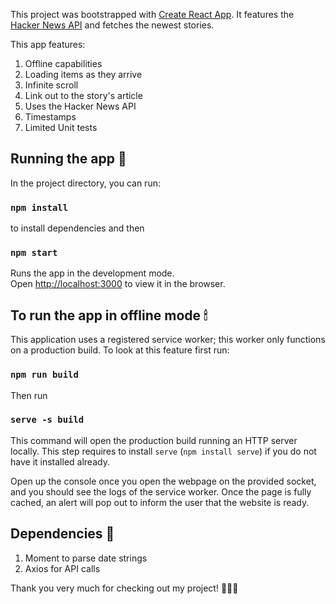 This project was bootstrapped with [Create React App](https://github.com/facebook/create-react-app). It features the [Hacker News API](https://github.com/HackerNews/API) and fetches the newest stories. 

This app features: 
1. Offline capabilities 
2. Loading items as they arrive 
3. Infinite scroll 
4. Link out to the story's article 
5. Uses the Hacker News API 
6. Timestamps 
7. Limited Unit tests 
   
## Running the app 🚀

In the project directory, you can run:

### `npm install`
 
to install dependencies and then 

 ### `npm start`

Runs the app in the development mode.<br>
Open [http://localhost:3000](http://localhost:3000) to view it in the browser.

## To run the app in offline mode 🕯

This application uses a registered service worker; this worker only functions on a production build. To look at this feature first run: 

### `npm run build`

Then run 

### `serve -s build`

This command will open the production build running an HTTP server locally. This step requires to install `serve` (`npm install serve`) if you do not have it installed already. 

Open up the console once you open the webpage on the provided socket, and you should see the logs of the service worker. 
Once the page is fully cached, an alert will pop out to inform the user that the website is ready. 


## Dependencies 🤝

1. Moment to parse date strings
2. Axios for API calls

Thank you very much for checking out my project! 
🙋🏻‍♀️